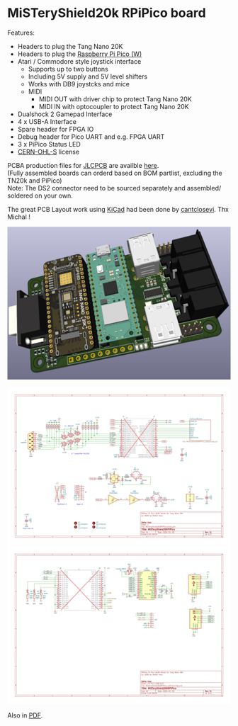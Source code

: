 # MiSTeryShield20k RPiPico board

Features:
* Headers to plug the Tang Nano 20K
* Headers to plug the [Raspberry Pi Pico (W)](https://www.raspberrypi.com/products/raspberry-pi-pico)
* Atari / Commodore style joystick interface
  * Supports up to two buttons
  * Including 5V supply and 5V level shifters
  * Works with DB9 joystcks and mice
  * MIDI
    * MIDI OUT with driver chip to protect Tang Nano 20K
    * MIDI IN with optocoupler to protect Tang Nano 20K
* Dualshock 2 Gamepad Interface
* 4 x USB-A Interface
* Spare header for FPGA IO
* Debug header for Pico UART and e.g. FPGA UART
* 3 x PiPico Status LED
* [CERN-OHL-S](https://cern-ohl.web.cern.ch/home) license

PCBA production files for [JLCPCB](https://jlcpcb.com) are availble [here](Fabrication).<br>
(Fully assembled boards can orderd based on BOM partlist, excluding the TN20k and PiPico)<br>
Note: The DS2 connector need to be sourced separately and assembled/ soldered on your own.

The great PCB Layout work using [KiCad](https://www.kicad.org) had been done by [cantclosevi](https://github.com/cantclosevi). Thx Michal !

![RPiPico](miyteryshield20l_rpipico.png)

![PNG](MiSTeryShield20kRPiPico-1.png)<br>
![PNG](MiSTeryShield20kRPiPico-2.png)<br>

Also in [PDF](MiSTeryShield20kRPiPico.pdf).<br>
